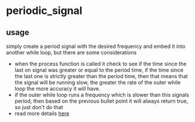 # periodic_signal

## usage
simply create a period signal with the desired frequency and embed it into another while loop, but there are some considerations
- when the process function is called it check to see if the time since the last on signal was greater or equal to the period time, if the time since the last one is strictly greater than the period time, then that means that the signal will be running slow, the greater the rate of the outer while loop the more accuracy it will have.
- if the outer while loop runs a frequency which is slower than this signals period, then based on the previous bullet point it will always return true, so just don't do that
- read more details [here](https://toolbox.cuppajoeman.com/programming/looping_in_time.html)
